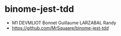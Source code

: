 # binome-jest-tdd

- M1 DEVMLIOT Bonnet Guillaume LARZABAL Randy
- https://github.com/MrSquaare/binome-jest-tdd
